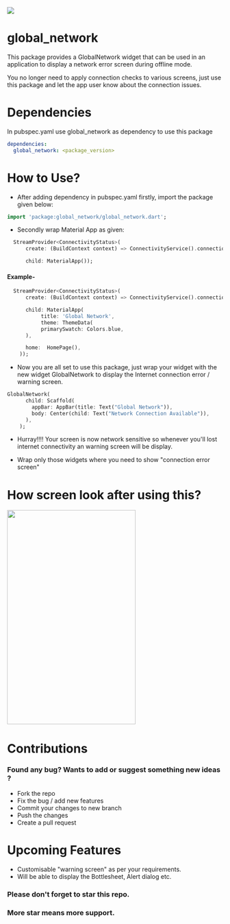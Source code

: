 <img src="https://img.shields.io/badge/developed%20by-ankit--jain-blue">

# global_network

This package provides a GlobalNetwork widget that can be used in an application to display a network error screen during offline mode.

You no longer need to apply connection checks to various screens, just use this package and let the app user know about the connection issues.

# Dependencies

In pubspec.yaml use global_network as dependency to use this package

```yaml
dependencies:
  global_network: <package_version>
```

# How to Use?

- After adding dependency in pubspec.yaml firstly, import the package given below:

```dart
import 'package:global_network/global_network.dart';

```

- Secondly wrap Material App as given:

```dart
  StreamProvider<ConnectivityStatus>(
      create: (BuildContext context) => ConnectivityService().connectionStatusController.stream,

      child: MaterialApp());
```

#### Example-

```dart
  StreamProvider<ConnectivityStatus>(
      create: (BuildContext context) => ConnectivityService().connectionStatusController.stream,

      child: MaterialApp(
           title: 'Global Network',
           theme: ThemeData(
           primarySwatch: Colors.blue,
      ),

      home:  HomePage(),
    ));
```

- Now you are all set to use this package, just wrap your widget with the new widget GlobalNetwork to display the Internet connection error / warning screen.

```dart
GlobalNetwork(
      child: Scaffold(
        appBar: AppBar(title: Text("Global Network")),
        body: Center(child: Text("Network Connection Available")),
      ),
    );
```

- Hurray!!!! Your screen is now network sensitive so whenever you'll lost internet connectivity an warning screen will be display.

* Wrap only those widgets where you need to show "connection error screen"

# How screen look after using this?

<img src="https://raw.githubusercontent.com/anki2jain/global_network/master/images/nonetworkscreen.jpeg" width="300" height="500">

# Contributions

### Found any bug? Wants to add or suggest something new ideas ?

- Fork the repo
- Fix the bug / add new features
- Commit your changes to new branch
- Push the changes
- Create a pull request

# Upcoming Features

- Customisable "warning screen" as per your requirements.
- Will be able to display the Bottlesheet, Alert dialog etc.

### Please don't forget to star this repo.

### More star means more support.
